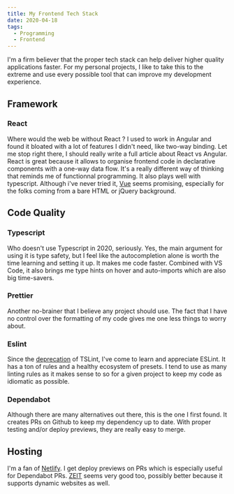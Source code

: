```yaml
---
title: My Frontend Tech Stack
date: 2020-04-18
tags:
  - Programming
  - Frontend
---
```


I'm a firm believer that the proper tech stack can help deliver higher quality applications faster. For my personal projects, I like to take this to the extreme and use every possible tool that can improve my development experience.

## Framework

### React

Where would the web be without React ? I used to work in Angular and found it bloated with a lot of features I didn't need, like two-way binding. Let me stop right there, I should really write a full article about React vs Angular. React is great because it allows to organise frontend code in declarative components with a one-way data flow. It's a really different way of thinking that reminds me of functionnal programming. It also plays well with typescript. Although i've never tried it, [Vue](https://vuejs.org/) seems promising, especially for the folks coming from a bare HTML or jQuery background.

## Code Quality

### Typescript

Who doesn't use Typescript in 2020, seriously. Yes, the main argument for using it is type safety, but I feel like the autocompletion alone is worth the time learning and setting it up. It makes me code faster. Combined with VS Code, it also brings me type hints on hover and auto-imports which are also big time-savers.

### Prettier

Another no-brainer that I believe any project should use. The fact that I have no control over the formatting of my code gives me one less things to worry about.

### Eslint

Since the [deprecation](https://github.com/palantir/tslint/issues/4534) of TSLint, I've come to learn and appreciate ESLint. It has a ton of rules and a healthy ecosystem of presets. I tend to use as many linting rules as it makes sense to so for a given project to keep my code as idiomatic as possible.

### Dependabot

Although there are many alternatives out there, this is the one I first found. It creates PRs on Github to keep my dependency up to date. With proper testing and/or deploy previews, they are really easy to merge.

## Hosting

I'm a fan of [Netlify](https://www.netlify.com/). I get deploy previews on PRs which is especially useful for Dependabot PRs. [ZEIT](https://zeit.co/) seems very good too, possibly better because it supports dynamic websites as well.
